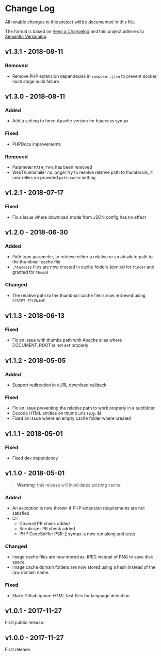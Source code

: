# Change Log
All notable changes to this project will be documented in this file.

The format is based on [Keep a Changelog](http://keepachangelog.com/)
and this project adheres to [Semantic Versioning](http://semver.org/).

## v1.3.1 - 2018-08-11

### Removed

  * Remove PHP extension dependecies in `composer.json` to prevent docker multi stage build failure 

## v1.3.0 - 2018-08-11

### Added

  * Add a setting to force Apache version for htaccess syntax

### Fixed

  * PHPDocs improvements

### Removed

  * Parameter `PATH_TYPE` has been removed
  * WebThumbnailer no longer try to resolve relative path to thumbnails, it now relies on provided `path.cache` setting

## v1.2.1 - 2018-07-17

### Fixed

  * Fix a issue where download_mode from JSON config has no effect

## v1.2.0 - 2018-06-30

### Added

  * Path type parameter, to retrieve either a relative or an absolute path to the thumbnail cache file
  * `.htaccess` files are now created in cache folders (denied for `finder` and granted for `thumb`)
  
### Changed

  * The relative path to the thumbnail cache file is now retrieved using `SCRIPT_FILENAME`.

## v1.1.3 - 2018-06-13

### Fixed

  * Fix an issue with thumbs path with Apache alias where DOCUMENT_ROOT is not set properly

## v1.1.2 - 2018-05-05

### Added

  * Support redirection in cURL download callback

### Fixed 

  * Fix an issue preventing the relative path to work properly in a subfolder
  * Decode HTML entities on thumb urls (e.g. &amp;)
  * Fixed an issue where an empty cache folder where created

## v1.1.1 - 2018-05-01

### Fixed

  * Fixed dev dependency

## v1.1.0 - 2018-05-01

> **Warning**: this release will invalidates existing cache.

### Added

  * An exception is now thrown if PHP extension requirements are not satisfied. 
  * CI:
    - Coverall PR check added
    - Scrutinizer PR check added
    - PHP CodeSniffer PSR-2 syntax is now run along unit tests

### Changed

  * Image cache files are now stored as JPEG instead of PNG to save disk space.
  * Image cache domain folders are now stored using a hash instead of the raw domain name. 
  
  
### Fixed

  * Make Github ignore HTML test files for language detection.

## v1.0.1 - 2017-11-27

First public release.

## v1.0.0 - 2017-11-27

First release.